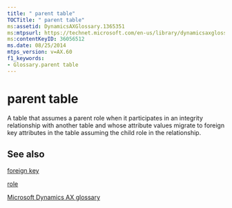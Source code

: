 ```yaml
---
title: " parent table"
TOCTitle: " parent table"
ms:assetid: DynamicsAXGlossary.1365351
ms:mtpsurl: https://technet.microsoft.com/en-us/library/dynamicsaxglossary.1365351(v=AX.60)
ms:contentKeyID: 36056512
ms.date: 08/25/2014
mtps_version: v=AX.60
f1_keywords:
- Glossary.parent table
---
```


# parent table

A table that assumes a parent role when it participates in an integrity relationship with another table and whose attribute values migrate to foreign key attributes in the table assuming the child role in the relationship.

## See also

[foreign key](foreign-key.md)

[role](role.md)

[Microsoft Dynamics AX glossary](glossary/microsoft-dynamics-ax-glossary.md)

  


